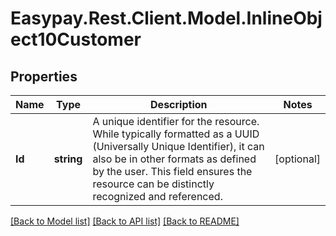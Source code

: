 # Easypay.Rest.Client.Model.InlineObject10Customer

## Properties

Name | Type | Description | Notes
------------ | ------------- | ------------- | -------------
**Id** | **string** | A unique identifier for the resource. While typically formatted as a UUID (Universally Unique Identifier), it can also be in other formats as defined by the user. This field ensures the resource can be distinctly recognized and referenced. | [optional] 

[[Back to Model list]](../README.md#documentation-for-models) [[Back to API list]](../README.md#documentation-for-api-endpoints) [[Back to README]](../README.md)


